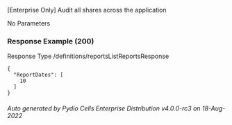 






 
[Enterprise Only] Audit all shares across the application  


No Parameters



### Response Example (200)
Response Type /definitions/reportsListReportsResponse

```
{
  "ReportDates": [
    10
  ]
}
```




###### Auto generated by Pydio Cells Enterprise Distribution v4.0.0-rc3 on 18-Aug-2022
